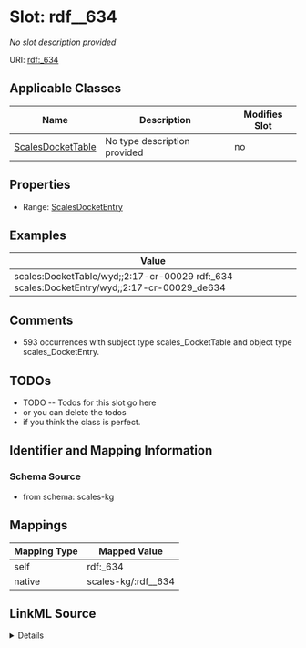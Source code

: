 

# Slot: rdf__634


_No slot description provided_





URI: [rdf:_634](http://www.w3.org/1999/02/22-rdf-syntax-ns#_634)



<!-- no inheritance hierarchy -->





## Applicable Classes

| Name | Description | Modifies Slot |
| --- | --- | --- |
| [ScalesDocketTable](../classes/ScalesDocketTable.md) | No type description provided |  no  |







## Properties

* Range: [ScalesDocketEntry](../classes/ScalesDocketEntry.md)






## Examples

| Value |
| --- |
| scales:DocketTable/wyd;;2:17-cr-00029 rdf:_634 scales:DocketEntry/wyd;;2:17-cr-00029_de634 |

## Comments

* 593 occurrences with subject type scales_DocketTable and object type scales_DocketEntry.

## TODOs

* TODO -- Todos for this slot go here
* or you can delete the todos
* if you think the class is perfect.

## Identifier and Mapping Information







### Schema Source


* from schema: scales-kg




## Mappings

| Mapping Type | Mapped Value |
| ---  | ---  |
| self | rdf:_634 |
| native | scales-kg/:rdf__634 |




## LinkML Source

<details>
```yaml
name: rdf__634
description: No slot description provided
todos:
- TODO -- Todos for this slot go here
- or you can delete the todos
- if you think the class is perfect.
comments:
- 593 occurrences with subject type scales_DocketTable and object type scales_DocketEntry.
examples:
- value: scales:DocketTable/wyd;;2:17-cr-00029 rdf:_634 scales:DocketEntry/wyd;;2:17-cr-00029_de634
from_schema: scales-kg
rank: 1000
slot_uri: rdf:_634
alias: rdf__634
domain_of:
- scales_DocketTable
range: scales_DocketEntry

```
</details>